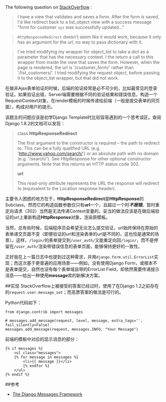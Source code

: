 <!-- 
.. title: How to Redirect with Context in Django
.. slug: how-to-redirect-with-context-in-django
.. date: 2015-07-15 12:21:50 UTC+08:00
.. tags: Python, Django
.. category: Server 
.. link: 
.. description: 
.. type: text
--> 

The following question on [StackOverflow](http://stackoverflow.com/questions/3624422/how-do-i-redirect-in-django-with-context) :

>I have a view that validates and saves a form. After the form is saved, I'd like redirect back to a list\_object view with a success message "form for customer `xyz` was successfully updated..."

>`HttpResponseRedirect` doesn't seem like it would work, because it only has an argument for the url, no way to pass dictionary with it.

>I've tried modifying my wrapper for object\_list to take a dict as a parameter that has the necessary context. I the return a call to this wrapper from inside the view that saves the form. However, when the page is rendered, the url is '/customer\_form/' rather than '/list\_customers/'. I tried modifying the request object, before passing it to the object\_list wrapper, but that did not work.

<!-- TEASER_END -->

在做非Ajax表单验证的时候，后端的验证经常是必不可少的，比如最常见的登录验证。如果验证出错，Server端需要根据不同的验证结果和错误信息，构造一个RequestContext对象，在render模板的时候传递给前端（一般是提交表单的同页面），构成对用户的提示。

该题主的问题应该是初学Django Template时比较容易遇到的一个思考误区。查阅Django 1.8.2的文档可以发现：

>class **HttpResponseRedirect**
>
>The first argument to the constructor is required – the path to redirect to. This can be a fully qualified URL (e.g. 'http://www.yahoo.com/search/') or an absolute path with no domain (e.g. '/search/'). See HttpResponse for other optional constructor arguments. Note that this returns an HTTP status code 302.
>
>**url**
>
>This read-only attribute represents the URL the response will redirect to (equivalent to the Location response header).

主要令人困惑的地方在于，**HttpResponseRedirect**是**HttpResponse**的Subclass，然而它的构造函数参数仅只有**url**一个，且超过一个时***不报错***。暂时重定向请求（302）当然是无法传递Context变量的，妥当的做法应该是在做后端验证的url上重新构造**HttpResponse**对象，渲染原模板。

当然，总有些时候，后端程序员会希望无论怎么提交验证，url始终保持在原始的表单递交页面不变（即便验证的url和渲染表单的url是不同的，这也恰是通常的场景）。这样，`/login/`的表单提交到`/user_auth/`又能重定向回`/login/`，而不是停留在`/user_auth/`渲染带错误信息的表单页面，能够保持更好的一致性。

正好我在上一篇日志中也提到过这种需求，并用`django.form.util.ErrorList`实现；而这次基于更普遍的应用场景——例如，没有使用Django Form，或根本不是表单提交，自然也没有每个表单域自带的ErrorList Field，却依然需要传递提示消息——给出一种使用**message**库的新解决方案。

##实现
StackOverflow上被接受的答案已经过时，使用了在Django 1.2之前存在的`request.user.message_set`；而高票答案的做法是可行的。

Python代码如下：

	from django.contrib import messages

	# messages.add_message(request, level, message, extra_tags='', fail_silently=False)
	messages.add_message(request, messages.INFO, "Your Message")

前端的模板中对应的显示消息的部分：

	{% if messages %}
		<ul class="messages">
	   	{% for message in messages %}
	       	<li>{{ message }}</li>
	      	{% endfor %}
	    </ul>
	{% endif %}
	
##参考
- [The Django Messages Framework](https://docs.djangoproject.com/en/1.8/ref/contrib/messages/)

